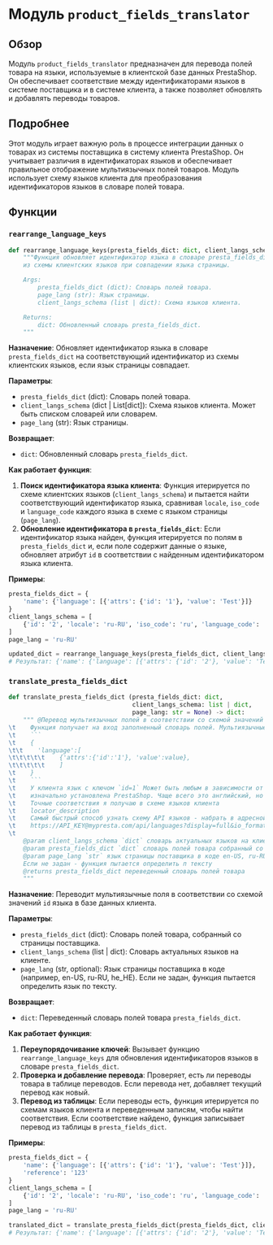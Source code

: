 # Модуль `product_fields_translator`

## Обзор

Модуль `product_fields_translator` предназначен для перевода полей товара на языки, используемые в клиентской базе данных PrestaShop. Он обеспечивает соответствие между идентификаторами языков в системе поставщика и в системе клиента, а также позволяет обновлять и добавлять переводы товаров.

## Подробнее

Этот модуль играет важную роль в процессе интеграции данных о товарах из системы поставщика в систему клиента PrestaShop. Он учитывает различия в идентификаторах языков и обеспечивает правильное отображение мультиязычных полей товаров. Модуль использует схему языков клиента для преобразования идентификаторов языков в словаре полей товара.

## Функции

### `rearrange_language_keys`

```python
def rearrange_language_keys(presta_fields_dict: dict, client_langs_schema: dict | List[dict], page_lang: str) -> dict:
    """Функция обновляет идентификатор языка в словаре presta_fields_dict на соответствующий идентификатор
    из схемы клиентских языков при совпадении языка страницы.

    Args:
        presta_fields_dict (dict): Словарь полей товара.
        page_lang (str): Язык страницы.
        client_langs_schema (list | dict): Схема языков клиента.

    Returns:
        dict: Обновленный словарь presta_fields_dict.
    """
```

**Назначение**: Обновляет идентификатор языка в словаре `presta_fields_dict` на соответствующий идентификатор из схемы клиентских языков, если язык страницы совпадает.

**Параметры**:
- `presta_fields_dict` (dict): Словарь полей товара.
- `client_langs_schema` (dict | List[dict]): Схема языков клиента. Может быть списком словарей или словарем.
- `page_lang` (str): Язык страницы.

**Возвращает**:
- `dict`: Обновленный словарь `presta_fields_dict`.

**Как работает функция**:

1.  **Поиск идентификатора языка клиента**: Функция итерируется по схеме клиентских языков (`client_langs_schema`) и пытается найти соответствующий идентификатор языка, сравнивая `locale`, `iso_code` и `language_code` каждого языка в схеме с языком страницы (`page_lang`).
2.  **Обновление идентификатора в `presta_fields_dict`**: Если идентификатор языка найден, функция итерируется по полям в `presta_fields_dict` и, если поле содержит данные о языке, обновляет атрибут `id` в соответствии с найденным идентификатором языка клиента.

**Примеры**:

```python
presta_fields_dict = {
    'name': {'language': [{'attrs': {'id': '1'}, 'value': 'Test'}]}
}
client_langs_schema = [
    {'id': '2', 'locale': 'ru-RU', 'iso_code': 'ru', 'language_code': 'ru-ru'}
]
page_lang = 'ru-RU'

updated_dict = rearrange_language_keys(presta_fields_dict, client_langs_schema, page_lang)
# Результат: {'name': {'language': [{'attrs': {'id': '2'}, 'value': 'Test'}]}}
```

### `translate_presta_fields_dict`

```python
def translate_presta_fields_dict (presta_fields_dict: dict, 
                                  client_langs_schema: list | dict, 
                                  page_lang: str = None) -> dict:
    """ @Перевод мультиязычных полей в соответствии со схемой значений `id` языка в базе данных клиента
\t    Функция получает на вход заполненный словарь полей. Мультиязычные поля содржат значения,\n\t    полученные с сайта поставщика в виде словаря 
\t    ```
\t    {
\t\t    'language':[
\t\t\t\t\t    {'attrs':{'id':'1'}, 'value':value},
\t\t\t\t\t    ]
\t    }
\t    ```
\t    У клиента язык с ключом `id=1` Может быть любым в зависимости от того на каком языке была 
\t    изначально установлена PrestaShop. Чаще всего это английский, но это не правило.
\t    Точные соответствия я получаю в схеме языков клиента 
\t    locator_description
\t    Самый быстрый способ узнать схему API языков - набрать в адресной строке браузера
\t    https://API_KEY@mypresta.com/api/languages?display=full&io_format=JSON
\t  
    @param client_langs_schema `dict` словарь актуальных языков на клиенте
    @param presta_fields_dict `dict` словарь полей товара собранный со страницы поставщика
    @param page_lang `str` язык страницы поставщика в коде en-US, ru-RU, he_HE. 
    Если не задан - функция пытается определить п тексту
    @returns presta_fields_dict переведенный словарь полей товара
    """
```

**Назначение**: Переводит мультиязычные поля в соответствии со схемой значений `id` языка в базе данных клиента.

**Параметры**:
- `presta_fields_dict` (dict): Словарь полей товара, собранный со страницы поставщика.
- `client_langs_schema` (list | dict): Словарь актуальных языков на клиенте.
- `page_lang` (str, optional): Язык страницы поставщика в коде (например, en-US, ru-RU, he_HE). Если не задан, функция пытается определить язык по тексту.

**Возвращает**:
- `dict`: Переведенный словарь полей товара `presta_fields_dict`.

**Как работает функция**:

1.  **Переупорядочивание ключей**: Вызывает функцию `rearrange_language_keys` для обновления идентификаторов языков в словаре `presta_fields_dict`.
2.  **Проверка и добавление перевода**: Проверяет, есть ли переводы товара в таблице переводов. Если перевода нет, добавляет текущий перевод как новый.
3.  **Перевод из таблицы**: Если переводы есть, функция итерируется по схемам языков клиента и переведенным записям, чтобы найти соответствия. Если соответствие найдено, функция записывает перевод из таблицы в `presta_fields_dict`.

**Примеры**:

```python
presta_fields_dict = {
    'name': {'language': [{'attrs': {'id': '1'}, 'value': 'Test'}]},
    'reference': '123'
}
client_langs_schema = [
    {'id': '2', 'locale': 'ru-RU', 'iso_code': 'ru', 'language_code': 'ru-ru'}
]
page_lang = 'ru-RU'

translated_dict = translate_presta_fields_dict(presta_fields_dict, client_langs_schema, page_lang)
# Результат: {'name': {'language': [{'attrs': {'id': '2'}, 'value': 'Test'}]}, 'reference': '123'}
```
